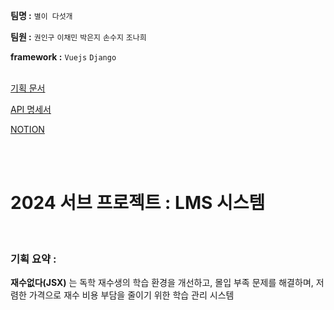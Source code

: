 **팀명 :** `별이 다섯개`

**팀원 :** `권인구` `이채민` `박은지` `손수지` `조나희`

**framework :** `Vuejs` `Django`
<br/><br/>

[기획 문서](https://infrequent-morning-c1a.notion.site/2ab54d5d6f074c2da5f2473f134d4779?v=09a4cb89e8fd4ca4b901d13469b0ac26&pvs=4)

[API 명세서](https://documenter.getpostman.com/view/33630716/2sA35LVKf6#5597fa1e-5f1c-45f2-9d95-fae8dce1192c)


[NOTION](https://infrequent-morning-c1a.notion.site/LMS-7c2bd6b04f8947478b59cad8a1cba2f3?pvs=4)

<br/><br/>

# 2024 서브 프로젝트 : LMS 시스템

<br/>

### 기획 요약 : 

**재수없다(JSX)** 는 독학 재수생의 학습 환경을 개선하고, 몰입 부족 문제를 해결하며, 저렴한 가격으로 재수 비용 부담을 줄이기 위한 학습 관리 시스템

<br/><br/>

